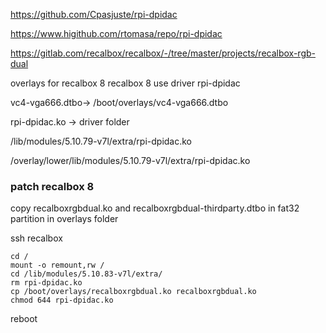 https://github.com/Cpasjuste/rpi-dpidac

https://www.higithub.com/rtomasa/repo/rpi-dpidac

https://gitlab.com/recalbox/recalbox/-/tree/master/projects/recalbox-rgb-dual

overlays for recalbox 8
recalbox 8 use driver rpi-dpidac

vc4-vga666.dtbo-> /boot/overlays/vc4-vga666.dtbo

rpi-dpidac.ko -> driver folder

   /lib/modules/5.10.79-v7l/extra/rpi-dpidac.ko

   /overlay/lower/lib/modules/5.10.79-v7l/extra/rpi-dpidac.ko


### patch recalbox 8

copy recalboxrgbdual.ko and recalboxrgbdual-thirdparty.dtbo in fat32 partition in overlays folder

ssh recalbox

    cd /
    mount -o remount,rw /
    cd /lib/modules/5.10.83-v7l/extra/
    rm rpi-dpidac.ko
    cp /boot/overlays/recalboxrgbdual.ko recalboxrgbdual.ko
    chmod 644 rpi-dpidac.ko
    
reboot

